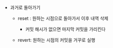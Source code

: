 - 과거로 돌아가기
    - reset : 원하는 시점으로 돌아가서 이후 내역 삭제
        - 커밋 해시가 없으면 마지막 커밋을 가리킨다
        
    - revert: 원하는 시점의 커밋을 거꾸로 실행   

    
